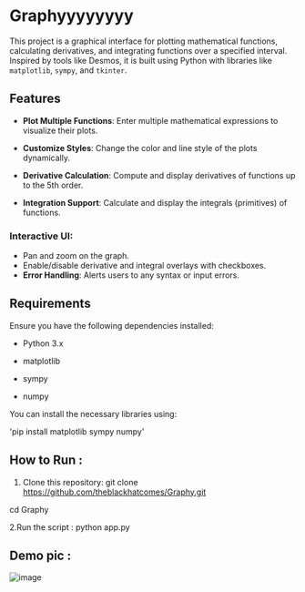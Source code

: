 # Graphyyyyyyyy

This project is a graphical interface for plotting mathematical functions, calculating derivatives, and integrating functions over a specified interval. Inspired by tools like Desmos, it is built using Python with libraries like `matplotlib`, `sympy`, and `tkinter`.

## Features

- **Plot Multiple Functions**: Enter multiple mathematical expressions to visualize their plots.
   
- **Customize Styles**: Change the color and line style of the plots dynamically.
  
- **Derivative Calculation**: Compute and display derivatives of functions up to the 5th order.
  
- **Integration Support**: Calculate and display the integrals (primitives) of functions.  

### Interactive UI:

- Pan and zoom on the graph.  
- Enable/disable derivative and integral overlays with checkboxes.  
- **Error Handling**: Alerts users to any syntax or input errors.  

## Requirements

Ensure you have the following dependencies installed:

- Python 3.x
  
- matplotlib
  
- sympy
  
- numpy  

You can install the necessary libraries using:  

'pip install matplotlib sympy numpy'

## How to Run : 

1. Clone this repository: git clone https://github.com/theblackhatcomes/Graphy.git

cd Graphy

2.Run the script : python app.py

## Demo pic : 

![image](https://github.com/user-attachments/assets/0e46d43a-2b60-4172-b2c3-d04c164567cb)



